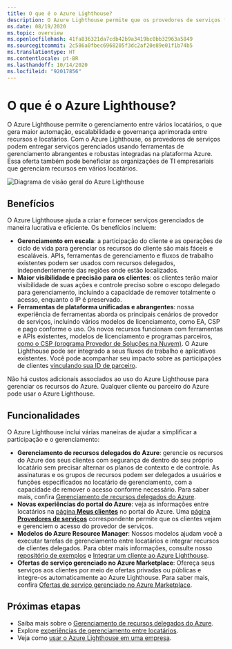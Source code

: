 ```yaml
---
title: O que é o Azure Lighthouse?
description: O Azure Lighthouse permite que os provedores de serviços forneçam serviços gerenciados para seus clientes com maior automação e eficiência em escala.
ms.date: 08/19/2020
ms.topic: overview
ms.openlocfilehash: 41fa836321da7cdb42b9a3419bc0bb32963a5849
ms.sourcegitcommit: 2c586a0fbec6968205f3dc2af20e89e01f1b74b5
ms.translationtype: HT
ms.contentlocale: pt-BR
ms.lasthandoff: 10/14/2020
ms.locfileid: "92017856"
---
```

# <a name="what-is-azure-lighthouse"></a>O que é o Azure Lighthouse?

O Azure Lighthouse permite o gerenciamento entre vários locatários, o que gera maior automação, escalabilidade e governança aprimorada entre recursos e locatários. Com o Azure Lighthouse, os provedores de serviços podem entregar serviços gerenciados usando ferramentas de gerenciamento abrangentes e robustas integradas na plataforma Azure. Essa oferta também pode beneficiar as organizações de TI empresariais que gerenciam recursos em vários locatários.

![Diagrama de visão geral do Azure Lighthouse](media/azure-lighthouse-overview.jpg)

## <a name="benefits"></a>Benefícios

O Azure Lighthouse ajuda a criar e fornecer serviços gerenciados de maneira lucrativa e eficiente. Os benefícios incluem:

- **Gerenciamento em escala**: a participação do cliente e as operações de ciclo de vida para gerenciar os recursos do cliente são mais fáceis e escaláveis. APIs, ferramentas de gerenciamento e fluxos de trabalho existentes podem ser usados com recursos delegados, independentemente das regiões onde estão localizados.
- **Maior visibilidade e precisão para os clientes**: os clientes terão maior visibilidade de suas ações e controle preciso sobre o escopo delegado para gerenciamento, incluindo a capacidade de remover totalmente o acesso, enquanto o IP é preservado.
- **Ferramentas de plataforma unificadas e abrangentes**: nossa experiência de ferramentas aborda os principais cenários de provedor de serviços, incluindo vários modelos de licenciamento, como EA, CSP e pago conforme o uso. Os novos recursos funcionam com ferramentas e APIs existentes, modelos de licenciamento e programas parceiros, [como o CSP (programa Provedor de Soluções na Nuvem)](/partner-center/csp-overview). O Azure Lighthouse pode ser integrado a seus fluxos de trabalho e aplicativos existentes. Você pode acompanhar seu impacto sobre as participações de clientes [vinculando sua ID de parceiro](./how-to/partner-earned-credit.md).

Não há custos adicionais associados ao uso do Azure Lighthouse para gerenciar os recursos do Azure. Qualquer cliente ou parceiro do Azure pode usar o Azure Lighthouse.

## <a name="capabilities"></a>Funcionalidades

O Azure Lighthouse inclui várias maneiras de ajudar a simplificar a participação e o gerenciamento:

- **Gerenciamento de recursos delegados do Azure**: gerencie os recursos do Azure dos seus clientes com segurança de dentro do seu próprio locatário sem precisar alternar os planos de contexto e de controle. As assinaturas e os grupos de recursos podem ser delegados a usuários e funções especificados no locatário de gerenciamento, com a capacidade de remover o acesso conforme necessário. Para saber mais, confira [Gerenciamento de recursos delegados do Azure](concepts/azure-delegated-resource-management.md).
- **Novas experiências do portal do Azure**: veja as informações entre locatários na [página **Meus clientes**](./how-to/view-manage-customers.md) no portal do Azure. Uma [página **Provedores de serviços**](how-to/view-manage-service-providers.md) correspondente permite que os clientes vejam e gerenciem o acesso do provedor de serviços.
- **Modelos do Azure Resource Manager**: Nossos modelos ajudam você a executar tarefas de gerenciamento entre locatários e integrar recursos de clientes delegados. Para obter mais informações, consulte nosso [repositório de exemplos](https://github.com/Azure/Azure-Lighthouse-samples/tree/master/templates) e [Integrar um cliente ao Azure Lighthouse](how-to/onboard-customer.md).
- **Ofertas de serviço gerenciado no Azure Marketplace**: Ofereça seus serviços aos clientes por meio de ofertas privadas ou públicas e integre-os automaticamente ao Azure Lighthouse. Para saber mais, confira [Ofertas de serviço gerenciado no Azure Marketplace](concepts/managed-services-offers.md).

## <a name="next-steps"></a>Próximas etapas

- Saiba mais sobre o [Gerenciamento de recursos delegados do Azure](concepts/azure-delegated-resource-management.md).
- Explore [experiências de gerenciamento entre locatários](concepts/cross-tenant-management-experience.md).
- Veja como [usar o Azure Lighthouse em uma empresa](concepts/enterprise.md).
